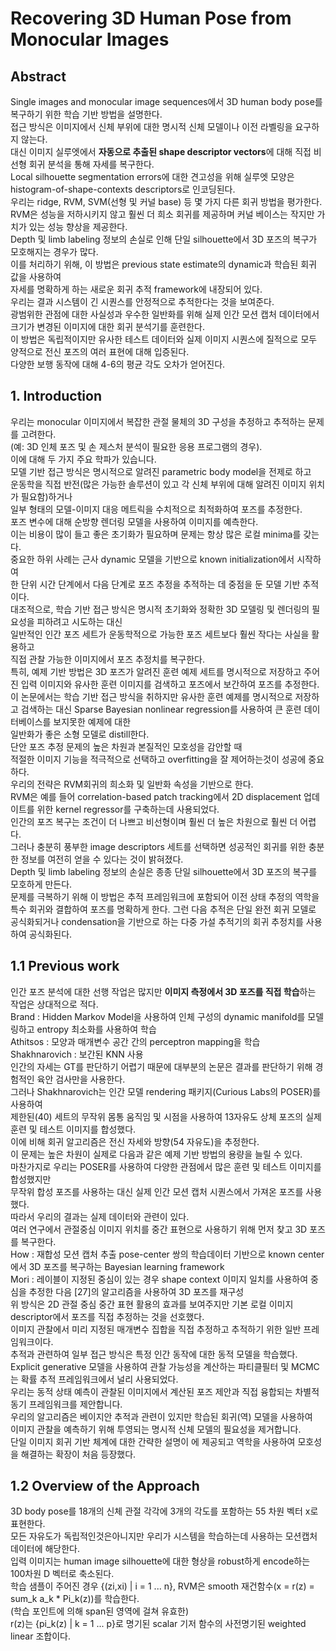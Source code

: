 # Recovering 3D Human Pose from Monocular Images

## Abstract
Single images and monocular image sequences에서 3D human body pose를 복구하기 위한 학습 기반 방법을 설명한다.  
접근 방식은 이미지에서 신체 부위에 대한 명시적 신체 모델이나 이전 라벨링을 요구하지 않는다.  
대신 이미지 실루엣에서 **자동으로 추출된 shape descriptor vectors**에 대해 직접 비선형 회귀 분석을 통해 자세를 복구한다.  
Local silhouette segmentation errors에 대한 견고성을 위해 실루엣 모양은 histogram-of-shape-contexts descriptors로 인코딩된다.  
우리는 ridge, RVM, SVM(선형 및 커널 base) 등 몇 가지 다른 회귀 방법을 평가한다.  
RVM은 성능을 저하시키지 않고 훨씬 더 희소 회귀를 제공하며 커널 베이스는 작지만 가치가 있는 성능 향상을 제공한다.  
Depth 및 limb labeling 정보의 손실로 인해 단일 silhouette에서 3D 포즈의 복구가 모호해지는 경우가 많다.  
이를 처리하기 위해, 이 방법은 previous state estimate의 dynamic과 학습된 회귀 값을 사용하여  
자세를 명확하게 하는 새로운 회귀 추적 framework에 내장되어 있다.  
우리는 결과 시스템이 긴 시퀀스를 안정적으로 추적한다는 것을 보여준다.  
광범위한 관점에 대한 사실성과 우수한 일반화를 위해 실제 인간 모션 캡처 데이터에서 크기가 변경된 이미지에 대한 회귀 분석기를 훈련한다.  
이 방법은 독립적이지만 유사한 테스트 데이터와 실제 이미지 시퀀스에 질적으로 모두 양적으로 전신 포즈의 여러 표현에 대해 입증된다.  
다양한 보행 동작에 대해 4-6의 평균 각도 오차가 얻어진다.  

## 1. Introduction
우리는 monocular 이미지에서 복잡한 관절 물체의 3D 구성을 추정하고 추적하는 문제를 고려한다.  
(예: 3D 인체 포즈 및 손 제스처 분석이 필요한 응용 프로그램의 경우).  
이에 대해 두 가지 주요 학파가 있습니다.  
모델 기반 접근 방식은 명시적으로 알려진 parametric body model을 전제로 하고  
운동학을 직접 반전(많은 가능한 솔루션이 있고 각 신체 부위에 대해 알려진 이미지 위치가 필요함)하거나  
일부 형태의 모델-이미지 대응 메트릭을 수치적으로 최적화하여 포즈를 추정한다.  
포즈 변수에 대해 순방향 렌더링 모델을 사용하여 이미지를 예측한다.  
이는 비용이 많이 들고 좋은 초기화가 필요하며 문제는 항상 많은 로컬 minima를 갖는다.  
중요한 하위 사례는 근사 dynamic 모델을 기반으로 known initialization에서 시작하여  
한 단위 시간 단계에서 다음 단계로 포즈 추정을 추적하는 데 중점을 둔 모델 기반 추적이다.  
대조적으로, 학습 기반 접근 방식은 명시적 초기화와 정확한 3D 모델링 및 렌더링의 필요성을 피하려고 시도하는 대신  
일반적인 인간 포즈 세트가 운동학적으로 가능한 포즈 세트보다 훨씬 작다는 사실을 활용하고  
직접 관찰 가능한 이미지에서 포즈 추정치를 복구한다.  
특히, 예제 기반 방법은 3D 포즈가 알려진 훈련 예제 세트를 명시적으로 저장하고 
주어진 입력 이미지와 유사한 훈련 이미지를 검색하고 포즈에서 보간하여 포즈를 추정한다.  
이 논문에서는 학습 기반 접근 방식을 취하지만 유사한 훈련 예제를 명시적으로 저장하고 검색하는 대신 
Sparse Bayesian nonlinear regression를 사용하여 큰 훈련 데이터베이스를 보지못한 예제에 대한  
일반화가 좋은 소형 모델로 distill한다.  
단안 포즈 추정 문제의 높은 차원과 본질적인 모호성을 감안할 때  
적절한 이미지 기능을 적극적으로 선택하고 overfitting을 잘 제어하는것이 성공에 중요하다.  
우리의 전략은 RVM회귀의 희소화 및 일반화 속성을 기반으로 한다.  
RVM은 예를 들어 correlation-based patch tracking에서 2D displacement 업데이트를 위한 kernel regressor를 구축하는데 사용되었다.  
인간의 포즈 복구는 조건이 더 나쁘고 비선형이며 훨씬 더 높은 차원으로 훨씬 더 어렵다.  
그러나 충분히 풍부한 image descriptors 세트를 선택하면 성공적인 회귀를 위한 충분한 정보를 여전히 얻을 수 있다는 것이 밝혀졌다.  
Depth 및 limb labeling 정보의 손실은 종종 단일 silhouette에서 3D 포즈의 복구를 모호하게 만든다.  
문제를 극복하기 위해 이 방법은 추적 프레임워크에 포함되어 이전 상태 추정의 역학을 특수 회귀와 결합하여 포즈를 명확하게 한다. 
그런 다음 추적은 단일 완전 회귀 모델로 공식화되거나 condensation을 기반으로 하는 다중 가설 추적기의 회귀 추정치를 사용하여 공식화된다.

## 1.1 Previous work
인간 포즈 분석에 대한 선행 작업은 많지만 **이미지 측정에서 3D 포즈를 직접 학습**하는 작업은 상대적으로 적다.  
Brand : Hidden Markov Model을 사용하여 인체 구성의 dynamic manifold를 모델링하고 entropy 최소화를 사용하여 학습  
Athitsos : 모양과 매개변수 공간 간의 perceptron mapping을 학습  
Shakhnarovich :  보간된 KNN 사용  
인간의 자세는 GT를 판단하기 어렵기 때문에 대부분의 논문은 결과를 판단하기 위해 경험적인 육안 검사만을 사용한다.  
그러나 Shakhnarovich는 인간 모델 rendering 패키지(Curious Labs의 POSER)를 사용하여  
제한된(40) 세트의 무작위 몸통 움직임 및 시점을 사용하여 13자유도 상체 포즈의 실제 훈련 및 테스트 이미지를 합성했다.  
이에 비해 회귀 알고리즘은 전신 자세와 방향(54 자유도)을 추정한다.  
이 문제는 높은 차원이 실제로 다음과 같은 예제 기반 방법의 용량을 늘릴 수 있다.  
마찬가지로 우리는 POSER를 사용하여 다양한 관점에서 많은 훈련 및 테스트 이미지를 합성했지만  
무작위 합성 포즈를 사용하는 대신 실제 인간 모션 캡처 시퀀스에서 가져온 포즈를 사용했다.  
따라서 우리의 결과는 실제 데이터와 관련이 있다.  
여러 연구에서 관절중심 이미지 위치를 중간 표현으로 사용하기 위해 먼저 찾고 3D 포즈를 복구한다.  
How : 재합성 모션 캡처 추출 pose-center 쌍의 학습데이터 기반으로 known center에서 3D 포즈를 복구하는 Bayesian learning framework  
Mori : 레이블이 지정된 중심이 있는 경우 shape context 이미지 일치를 사용하여 중심을 추정한 다음 [27]의 알고리즘을 사용하여 3D 포즈를 재구성  
위 방식은 2D 관절 중심 중간 표현 활용의 효과를 보여주지만 기본 로컬 이미지 descriptor에서 포즈를 직접 추정하는 것을 선호했다.  
이미지 관찰에서 미리 지정된 매개변수 집합을 직접 추정하고 추적하기 위한 일반 프레임워크이다.  
추적과 관련하여 일부 접근 방식은 특정 인간 동작에 대한 동적 모델을 학습했다.  
Explicit generative 모델을 사용하여 관찰 가능성을 계산하는 파티클필터 및 MCMC는 확률 추적 프레임워크에서 널리 사용되었다.  
우리는 동적 상태 예측이 관찰된 이미지에서 계산된 포즈 제안과 직접 융합되는 차별적 동기 프레임워크를 제안합니다.  
우리의 알고리즘은 베이지안 추적과 관련이 있지만 학습된 회귀(역) 모델을 사용하여  
이미지 관찰을 예측하기 위해 투영되는 명시적 신체 모델의 필요성을 제거합니다.  
단일 이미지 회귀 기반 체계에 대한 간략한 설명이 에 제공되고 역학을 사용하여 모호성을 해결하는 확장이 처음 등장했다.  

## 1.2 Overview of the Approach
3D body pose를 18개의 신체 관절 각각에 3개의 각도를 포함하는 55 차원 벡터 x로 표현한다.  
모든 자유도가 독립적인것은아니지만 우리가 시스템을 학습하는데 사용하는 모션캡처 데이터에 해당한다.  
입력 이미지는 human image silhouette에 대한 형상을 robust하게 encode하는 100차원 D 벡터로 축소된다.  
학습 샘플이 주어진 경우 {(zi,xi) | i = 1 ... n}, RVM은 smooth 재건함수(x = r(z) = sum_k a_k * Pi_k(z))를 학습한다.  
(학습 포인트에 의해 span된 영역에 걸쳐 유효한)  
r(z)는 {pi_k(z) | k = 1 ... p}로 명기된 scalar 기저 함수의 사전명기된 weighted linear 조합이다.  
